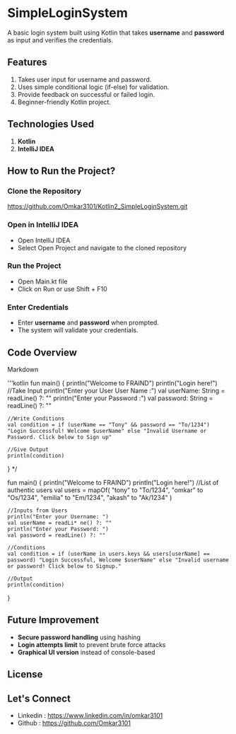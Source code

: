# SimpleLoginSystem
A basic login system built using Kotlin that takes **username** and **password** as input and verifies the credentials.

## Features
1. Takes user input for username and password.
2. Uses simple conditional logic (if-else) for validation.
3. Provide feedback on successful or failed login.
4. Beginner-friendly Kotlin project.

## Technologies Used
1. **Kotlin**
2. **IntelliJ IDEA**

## How to Run the Project?
### Clone the Repository
https://github.com/Omkar3101/Kotlin2_SimpleLoginSystem.git
### Open in IntelliJ IDEA
* Open IntelliJ IDEA
* Select Open Project and navigate to the cloned repository

### Run the Project
* Open Main.kt file
* Click on Run or use Shift + F10

### Enter Credentials
* Enter **username** and **password** when prompted.
* The system will validate your credentials.

## Code Overview
Markdown

'''kotlin
fun main() {
    println("Welcome to FRAIND")
    println("Login here!")
    //Take Input
    println("Enter your User User Name :")
    val userName: String = readLine() ?: ""
    println("Enter your Password :")
    val password: String = readLine() ?: ""

    //Write Conditions
    val condition = if (userName == "Tony" && password == "To/1234") "Login Successful! Welcome $userName" else "Invalid Username or Password. Click below to Sign up"

    //Give Output
    println(condition)
}
*/

fun main() {
    println("Welcome to FRAIND")
    println("Login here!")
    //List of authentic users
    val users = mapOf(
        "tony" to "To/1234",
        "omkar" to "Os/1234",
        "emilia" to "Em/1234",
        "akash" to "Ak/1234"
    )

    //Inputs from Users
    println("Enter your Username: ")
    val userName = readLi* ne() ?: ""
    println("Enter your Password: ")
    val password = readLine() ?: ""

    //Conditions
    val condition = if (userName in users.keys && users[userName] == password) "Login Successful, Welcome $userName" else "Invalid username or password! Click below to Signup."

    //Output
    println(condition)
}

## Future Improvement
* **Secure password handling** using hashing
* **Login attempts limit** to prevent brute force attacks
* **Graphical UI version** instead of console-based

## License


## Let's Connect 
* Linkedin : https://www.linkedin.com/in/omkar3101
* Github : https://github.com/Omkar3101 
